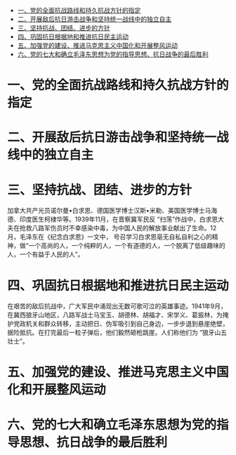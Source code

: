 - [ 一、党的全面抗战路线和持久抗战方针的指定](#head1)
- [ 二、开展敌后抗日游击战争和坚持统一战线中的独立自主](#head2)
- [ 三、坚持抗战、团结、进步的方针](#head3)
- [ 四、巩固抗日根据地和推进抗日民主运动](#head4)
- [ 五、加强党的建设、推进马克思主义中国化和开展整风运动](#head5)
- [ 六、党的七大和确立毛泽东思想为党的指导思想、抗日战争的最后胜利](#head6)
# <span id="head1"> 一、党的全面抗战路线和持久抗战方针的指定</span>

# <span id="head2"> 二、开展敌后抗日游击战争和坚持统一战线中的独立自主</span>

# <span id="head3"> 三、坚持抗战、团结、进步的方针</span>
加拿大共产光员诺尔曼•白求恩、德国医学博士汉斯•米勒、美国医学博士马海德、印度医生柯棣华等。1939年11月，在晋察冀军民反 “扫荡”作战中，白求恩大 夫在抢救八路军伤员时不幸感染中毒，为中国人民的解放事业献出了生命。12月，毛泽东在《纪念白求恩》一文中， 号召学习白求恩亳无自私自利之心的精神，做“一个高尚的人，一个纯粹的人，一个有道德的人，一个脱离了低级趣味的人，一个有益于人民的人”。

# <span id="head4"> 四、巩固抗日根据地和推进抗日民主运动</span>
在艰苦的敌后抗战中，广大军民中涌现出无数可歌可泣的英雄事迹。1941年9月，在冀西狼牙山地区，八路军战士马宝玉、胡德林、胡福才、宋学义、葛振林，为掩护党政机关和群众转移，主动把日、伪军吸引到自己身边，一步步退到悬崖绝壁，据险抵抗。在打完最后一粒子弹后，他们毅然砸枪跳崖。人们称他们为 “狼牙山五壮士”。

# <span id="head5"> 五、加强党的建设、推进马克思主义中国化和开展整风运动</span>

# <span id="head6"> 六、党的七大和确立毛泽东思想为党的指导思想、抗日战争的最后胜利</span>
